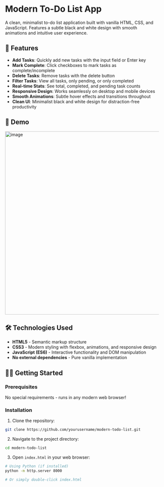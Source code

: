 # Modern To-Do List App

A clean, minimalist to-do list application built with vanilla HTML, CSS, and JavaScript. Features a subtle black and white design with smooth animations and intuitive user experience.

## 🎯 Features

- **Add Tasks**: Quickly add new tasks with the input field or Enter key
- **Mark Complete**: Click checkboxes to mark tasks as complete/incomplete
- **Delete Tasks**: Remove tasks with the delete button
- **Filter Tasks**: View all tasks, only pending, or only completed
- **Real-time Stats**: See total, completed, and pending task counts
- **Responsive Design**: Works seamlessly on desktop and mobile devices
- **Smooth Animations**: Subtle hover effects and transitions throughout
- **Clean UI**: Minimalist black and white design for distraction-free productivity

## 🚀 Demo


<img width="612" height="600" alt="image" src="https://github.com/user-attachments/assets/bdaf6bb9-17be-4265-a115-8db599e2a2a9" />



## 🛠️ Technologies Used

- **HTML5** - Semantic markup structure
- **CSS3** - Modern styling with flexbox, animations, and responsive design
- **JavaScript (ES6)** - Interactive functionality and DOM manipulation
- **No external dependencies** - Pure vanilla implementation


## 🏃‍♂️ Getting Started

### Prerequisites

No special requirements - runs in any modern web browser!

### Installation

1. Clone the repository:
```bash
git clone https://github.com/yourusername/modern-todo-list.git
```

2. Navigate to the project directory:
```bash
cd modern-todo-list
```

3. Open `index.html` in your web browser:
```bash
# Using Python (if installed)
python -m http.server 8000

# Or simply double-click index.html
```

